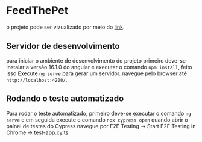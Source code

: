# FeedThePet

o projeto pode ser vizualizado por meio do [link](https://gustavogajdeczka.github.io/feed-the-pet/).

## Servidor de desenvolvimento

para iniciar o ambiente de desenvolvimento do projeto primeiro deve-se instalar a versão 16.1.0 do angular e executar o comando `npm install`, feito isso
Execute `ng serve` para gerar um servidor. 
navegue pelo browser até `http://localhost:4200/`.

## Rodando o teste automatizado

Para rodar o teste automatizado, primeiro deve-se executar o comando `ng serve` e em seguida execute o comando `npx cypress open`
quando abrir o painel de testes do Cypress navegue por E2E Testing -> Start E2E Testing in Chrome -> test-app.cy.ts
